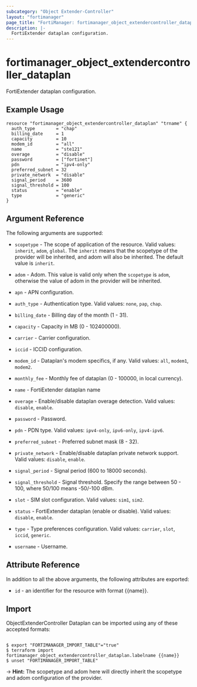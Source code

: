 ```yaml
---
subcategory: "Object Extender-Controller"
layout: "fortimanager"
page_title: "FortiManager: fortimanager_object_extendercontroller_dataplan"
description: |-
  FortiExtender dataplan configuration.
---
```


# fortimanager_object_extendercontroller_dataplan
FortiExtender dataplan configuration.

## Example Usage

```hcl
resource "fortimanager_object_extendercontroller_dataplan" "trname" {
  auth_type        = "chap"
  billing_date     = 1
  capacity         = 10
  modem_id         = "all"
  name             = "ste121"
  overage          = "disable"
  password         = ["fortinet"]
  pdn              = "ipv4-only"
  preferred_subnet = 32
  private_network  = "disable"
  signal_period    = 3600
  signal_threshold = 100
  status           = "enable"
  type             = "generic"
}
```

## Argument Reference


The following arguments are supported:

* `scopetype` - The scope of application of the resource. Valid values: `inherit`, `adom`, `global`. The `inherit` means that the scopetype of the provider will be inherited, and adom will also be inherited. The default value is `inherit`.
* `adom` - Adom. This value is valid only when the `scopetype` is `adom`, otherwise the value of adom in the provider will be inherited.

* `apn` - APN configuration.
* `auth_type` - Authentication type. Valid values: `none`, `pap`, `chap`.

* `billing_date` - Billing day of the month (1 - 31).
* `capacity` - Capacity in MB (0 - 102400000).
* `carrier` - Carrier configuration.
* `iccid` - ICCID configuration.
* `modem_id` - Dataplan's modem specifics, if any. Valid values: `all`, `modem1`, `modem2`.

* `monthly_fee` - Monthly fee of dataplan (0 - 100000, in local currency).
* `name` - FortiExtender dataplan name
* `overage` - Enable/disable dataplan overage detection. Valid values: `disable`, `enable`.

* `password` - Password.
* `pdn` - PDN type. Valid values: `ipv4-only`, `ipv6-only`, `ipv4-ipv6`.

* `preferred_subnet` - Preferred subnet mask (8 - 32).
* `private_network` - Enable/disable dataplan private network support. Valid values: `disable`, `enable`.

* `signal_period` - Signal period (600 to 18000 seconds).
* `signal_threshold` - Signal threshold. Specify the range between 50 - 100, where 50/100 means -50/-100 dBm.
* `slot` - SIM slot configuration. Valid values: `sim1`, `sim2`.

* `status` - FortiExtender dataplan (enable or disable). Valid values: `disable`, `enable`.

* `type` - Type preferences configuration. Valid values: `carrier`, `slot`, `iccid`, `generic`.

* `username` - Username.


## Attribute Reference

In addition to all the above arguments, the following attributes are exported:
* `id` - an identifier for the resource with format {{name}}.

## Import

ObjectExtenderController Dataplan can be imported using any of these accepted formats:
```

$ export "FORTIMANAGER_IMPORT_TABLE"="true"
$ terraform import fortimanager_object_extendercontroller_dataplan.labelname {{name}}
$ unset "FORTIMANAGER_IMPORT_TABLE"
```
-> **Hint:** The scopetype and adom here will directly inherit the scopetype and adom configuration of the provider.
